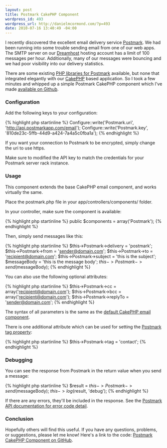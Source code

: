 ```yaml
---
layout: post
title: Postmark CakePHP Component
wordpress_id: 493
wordpress_url: http://danielmcormond.com/?p=493
date: 2010-07-16 13:40:49 -04:00
---
```


I recently discovered the excellent email delivery service [Postmark](http://postmarkapp.com/). We had been running into some trouble sending email from one of our web apps. The SMTP server on our [Dreamhost](http://www.dreamhost.com/r.cgi?467109) hosting account has a limit of 100 messages per hour. Additionally, many of our messages were bouncing and we had poor visibility into our delivery statistics.

There are some existing [PHP libraries for Postmark](http://developer.postmarkapp.com/#php-5) available, but none that integrated elegantly with our [CakePHP](http://cakephp.org/) based application. So I took a few minutes and whipped up a simple Postmark CakePHP component which I've made [available on Github](http://github.com/danielmcormond/postmark-cakephp).

### Configuration

Add the following keys to your configuration:

{% highlight php startinline %}
Configure::write('Postmark.uri', 'http://api.postmarkapp.com/email');
Configure::write('Postmark.key', '810de23c-5ffb-44d9-a424-7a4a5c0fba1a');
{% endhighlight %}

If you want your connection to Postmark to be encrypted, simply change the uri to use https.

Make sure to modified the API key to match the credentials for your Postmark server rack instance.

### Usage

This component extends the base CakePHP email component, and works virtually the same.

Place the postmark.php file in your app/controllers/components/ folder.

In your controller, make sure the component is available:

{% highlight php startinline %}
public $components = array('Postmark');
{% endhighlight %}

Then, simply send messages like this:

{% highlight php startinline %}
$this->Postmark->delivery = 'postmark';
$this->Postmark->from = 'sender@domain.com';
$this->Postmark->to = 'recipient@domain.com';
$this->Postmark->subject = 'this is the subject';
$messageBody = 'this is the message body';
$this->Postmark->send($messageBody);
{% endhighlight %}

You can also use the following optional attributes:

{% highlight php startinline %}
$this->Postmark->cc = array('recipient@domain.com');
$this->Postmark->bcc = array('recipient@domain.com');
$this->Postmark->replyTo = 'sender@domain.com';
{% endhighlight %}

The syntax of all parameters is the same as the [default CakePHP email component](http://book.cakephp.org/view/1283/Email).

There is one additional attribute which can be used for setting the [Postmark tag property](http://developer.postmarkapp.com/#message-format):

{% highlight php startinline %}
$this->Postmark->tag = 'contact';
{% endhighlight %}

### Debugging

You can see the response from Postmark in the return value when you send a message:

{% highlight php startinline %}
$result = $this->Postmark->send($messageBody);
$this->log($result, 'debug');
{% endhighlight %}

If there are any errors, they'll be included in the response. See the [Postmark API documentation for error code detail](http://developer.postmarkapp.com/#api-error-codes).

### Conclusion

Hopefully others will find this useful. If you have any questions, problems, or suggestions, please let me know! Here's a link to the code: [Postmark CakePHP Component on GitHub](http://github.com/danielmcormond/postmark-cakephp).
